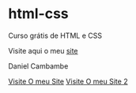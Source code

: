 # html-css
 Curso grátis de HTML e CSS

Visite aqui o meu <a href="https://danielcambambe-2006.github.io/html-css/ex001/index.html">site</a>
<p>Daniel Cambambe</p>
 <a href="https://danielcambambe-2006.github.io/html-css/A pasta/ex001/index.html">Visite O meu Site</a>
  <a href="https://danielcambambe-2006.github.io/html-css/o meu primeiro site/meu site 2.html">Visite O meu Site 2</a>